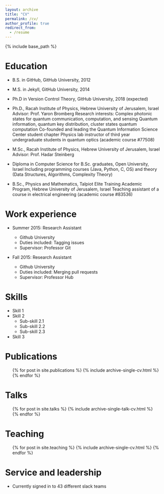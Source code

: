 ```yaml
---
layout: archive
title: "CV"
permalink: /cv/
author_profile: true
redirect_from:
  - /resume
---
```


{% include base_path %}

Education
======
* B.S. in GitHub, GitHub University, 2012
* M.S. in Jekyll, GitHub University, 2014
* Ph.D in Version Control Theory, GitHub University, 2018 (expected)

* Ph.D., Racah Institute of Physics, Hebrew University of Jerusalem, Israel
  Advisor: Prof. Yaron Bromberg
  Research interests:
    Complex photonic states for quantum communication, computation, and sensing
    Quantum information, quantum key distribution, cluster states quantum computation
  Co-founded and leading the Quantum Information Science Center student chapter
  Physics lab instructor of third year undergraduate students in quantum optics (academic course #77508)
* M.Sc., Racah Institute of Physics, Hebrew University of Jerusalem, Israel
  Advisor: Prof. Hadar Steinberg
* Diploma in Computer Science for B.Sc. graduates, Open University, Israel
  Including programming courses (Java, Python, C, OS) and theory (Data Structures, Algorithms, Complexity Theory)
* B.Sc., Physics and Mathematics, Talpiot Elite Training Academic Program, Hebrew University of Jerusalem, Israel
  Teaching assistant of a course in electrical engineering (academic course #83536)


Work experience
======
* Summer 2015: Research Assistant
  * Github University
  * Duties included: Tagging issues
  * Supervisor: Professor Git

* Fall 2015: Research Assistant
  * Github University
  * Duties included: Merging pull requests
  * Supervisor: Professor Hub
  
Skills
======
* Skill 1
* Skill 2
  * Sub-skill 2.1
  * Sub-skill 2.2
  * Sub-skill 2.3
* Skill 3

Publications
======
  <ul>{% for post in site.publications %}
    {% include archive-single-cv.html %}
  {% endfor %}</ul>
  
Talks
======
  <ul>{% for post in site.talks %}
    {% include archive-single-talk-cv.html %}
  {% endfor %}</ul>
  
Teaching
======
  <ul>{% for post in site.teaching %}
    {% include archive-single-cv.html %}
  {% endfor %}</ul>
  
Service and leadership
======
* Currently signed in to 43 different slack teams
